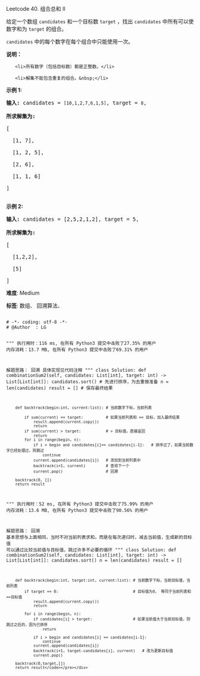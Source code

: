 Leetcode 40. 组合总和 II
<p>给定一个数组&nbsp;<code>candidates</code>&nbsp;和一个目标数&nbsp;<code>target</code>&nbsp;，找出&nbsp;<code>candidates</code>&nbsp;中所有可以使数字和为&nbsp;<code>target</code>&nbsp;的组合。</p>


<p><code>candidates</code>&nbsp;中的每个数字在每个组合中只能使用一次。</p>



<p><strong>说明：</strong></p>



<ul>

	<li>所有数字（包括目标数）都是正整数。</li>

	<li>解集不能包含重复的组合。&nbsp;</li>

</ul>



<p><strong>示例&nbsp;1:</strong></p>



<pre><strong>输入:</strong> candidates =&nbsp;<code>[10,1,2,7,6,1,5]</code>, target =&nbsp;<code>8</code>,

<strong>所求解集为:</strong>

[

  [1, 7],

  [1, 2, 5],

  [2, 6],

  [1, 1, 6]

]

</pre>



<p><strong>示例&nbsp;2:</strong></p>



<pre><strong>输入:</strong> candidates =&nbsp;[2,5,2,1,2], target =&nbsp;5,

<strong>所求解集为:</strong>

[

&nbsp; [1,2,2],

&nbsp; [5]

]</pre>





 **难度**: Medium



 **标签**: 数组、 回溯算法、 





<div class="hcb_wrap">
<pre class="prism undefined-numbers lang-python" data-lang="Python"><code>
# -*- coding: utf-8 -*-
# @Author  : LG

"""
执行用时：116 ms, 在所有 Python3 提交中击败了27.35% 的用户
内存消耗：13.7 MB, 在所有 Python3 提交中击败了69.31% 的用户

解题思路：
    回溯
    具体实现见代码注释
"""
class Solution:
    def combinationSum2(self, candidates: List[int], target: int) -> List[List[int]]:
        candidates.sort()   # 先进行排序，为去重做准备
        n = len(candidates)
        result = []         # 保存最终结果

        def backtrack(begin:int, current:list): # 当前数字下标，当前列表

            if sum(current) == target:          # 如果当前列表和 == 目标，加入最终结果
                result.append(current.copy())
                return
            if sum(current) > target:           # > 目标值，直接返回
                return
            for i in range(begin, n):
                if i > begin and candidates[i]== candidates[i-1]:   # 排序过了，如果当前数字已经处理过，则跳过
                    continue
                current.append(candidates[i])   # 添加到当前列表中
                backtrack(i+1, current)         # 查询下一个
                current.pop()                   # 回溯

        backtrack(0, [])
        return result


"""
执行用时：52 ms, 在所有 Python3 提交中击败了75.99% 的用户
内存消耗：13.6 MB, 在所有 Python3 提交中击败了90.56% 的用户

解题思路：
    回溯
    基本思想与上面相同，当时不对当前列表求和，而是在每次递归时，减去当前值，生成新的目标值
    可以通过比较当前值与目标值，跳过许多不必要的循环
"""
class Solution:
    def combinationSum2(self, candidates: List[int], target: int) -> List[List[int]]:
        candidates.sort()
        n = len(candidates)
        result = []

        def backtrack(begin:int, target:int, current:list): # 当前数字下标，当前目标值，当前列表
            if target == 0:                                 # 目标值为0， 等同于当前列表和==目标值
                result.append(current.copy())
                return

            for i in range(begin, n):
                if candidates[i] > target:                  # 如果当前值大于当前目标值，则跳过之后的，因为已排序
                    return

                if i > begin and candidates[i] == candidates[i-1]:
                    continue
                current.append(candidates[i])
                backtrack(i+1, target-candidates[i], current)   # 改为更新目标值
                current.pop()

        backtrack(0,target,[])
        return result</code></pre></div>
